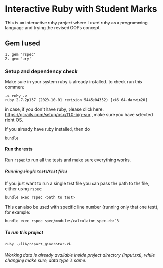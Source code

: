 # Interactive Ruby with Student Marks
This is an interactive ruby project where I used ruby as a programming language and trying the revised OOPs concept.

## Gem I used
```
1. gem 'rspec'
2. gem 'pry'
```

### Setup and dependency check
Make sure in your system ruby is already installed.
to check run this comment
```
-> ruby -v
ruby 2.7.2p137 (2020-10-01 revision 5445e04352) [x86_64-darwin20]
```

in case, if you don't have ruby, please click here. https://gorails.com/setup/osx/11.0-big-sur , make sure you have selected right OS.

If you already have ruby installed, then do
```
bundle
```

####  Run the tests

Run `rspec` to run all the tests and make sure everything works.

##### Running single tests/test files

If you just want to run a single test file you can pass the path to the file, either using `rspec`:
```bash
bundle exec rspec <path to test>
```

This can also be used with specific line number (running only that one test), for example:
```bash
bundle exec rspec spec/modules/calculator_spec.rb:13
```

##### To run this project
```
ruby ./lib/report_generator.rb
```

###### Working data is already available inside project directory (input.txt), while changing make sure, data type is same.
